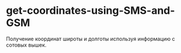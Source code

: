# get-coordinates-using-SMS-and-GSM
Получение координат широты и долготы используя информацию с сотовых вышек.


